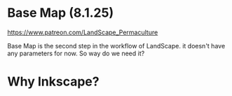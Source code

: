 # Base Map (8.1.25)
https://www.patreon.com/LandScape_Permaculture

Base Map is the second step in the workflow of LandScape. it doesn't have any parameters for now. 
So way do we need it? 
# Why Inkscape?
